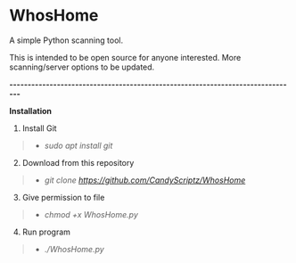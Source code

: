 # WhosHome
A simple Python scanning tool.

This is intended to be open source for anyone interested.
More scanning/server options to be updated.

**-------------------------------------------------------------------------------**

**Installation**
1) Install Git
>  - *sudo apt install git*
  
2) Download from this repository
>  - *git clone https://github.com/CandyScriptz/WhosHome*
  
3) Give permission to file
>  - *chmod +x WhosHome.py*
 
4) Run program
>  - *./WhosHome.py*
